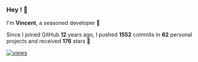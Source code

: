 ### Hey ! 👋

I'm **Vincent**, a seasoned developer 🫡

Since I joined GitHub **12** years ago, I pushed **1552** commits in **62** personal projects and received **176** stars 🥲

[![views](https://komarev.com/ghpvc/?username=vspiewak&style=flat&color=brightgreen&label=views&abbreviated=true)](https://github.com/vspiewak)